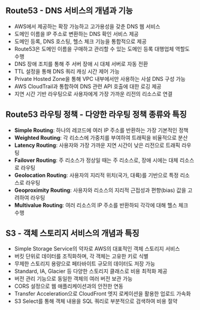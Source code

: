 ## Route53 - DNS 서비스의 개념과 기능

- AWS에서 제공하는 확장 가능하고 고가용성을 갖춘 DNS 웹 서비스
- 도메인 이름을 IP 주소로 변환하는 DNS 확인 서비스 제공
- 도메인 등록, DNS 호스팅, 헬스 체크 기능을 통합적으로 제공
- Route53은 도메인 이름을 구매하고 관리할 수 있는 도메인 등록 대행업체 역할도 수행
- DNS 장애 조치를 통해 주 서버 장애 시 대체 서버로 자동 전환
- TTL 설정을 통해 DNS 쿼리 캐싱 시간 제어 가능
- Private Hosted Zone을 통해 VPC 내부에서만 사용하는 사설 DNS 구성 가능
- AWS CloudTrail과 통합하여 DNS 관련 API 호출에 대한 로깅 제공
- 지연 시간 기반 라우팅으로 사용자에게 가장 가까운 리전의 리소스로 연결

## Route53 라우팅 정책 - 다양한 라우팅 정책 종류와 특징

- **Simple Routing**: 하나의 레코드에 여러 IP 주소를 반환하는 가장 기본적인 정책
- **Weighted Routing**: 각 리소스에 가중치를 부여하여 트래픽을 비율적으로 분산
- **Latency Routing**: 사용자와 가장 가까운 지연 시간이 낮은 리전으로 트래픽 라우팅
- **Failover Routing**: 주 리소스가 정상일 때는 주 리소스로, 장애 시에는 대체 리소스로 라우팅
- **Geolocation Routing**: 사용자의 지리적 위치(국가, 대륙)를 기반으로 특정 리소스로 라우팅
- **Geoproximity Routing**: 사용자와 리소스의 지리적 근접성과 편향(bias) 값을 고려하여 라우팅
- **Multivalue Routing**: 여러 리소스의 IP 주소를 반환하되 각각에 대해 헬스 체크 수행

## S3 - 객체 스토리지 서비스의 개념과 특징

- Simple Storage Service의 약자로 AWS의 대표적인 객체 스토리지 서비스
- 버킷 단위로 데이터를 조직화하며, 각 객체는 고유한 키로 식별
- 무제한 스토리지 용량으로 페타바이트 규모의 데이터도 저장 가능
- Standard, IA, Glacier 등 다양한 스토리지 클래스로 비용 최적화 제공
- 버전 관리 기능으로 동일한 객체의 여러 버전 보관 가능
- CORS 설정으로 웹 애플리케이션과의 안전한 연동
- Transfer Acceleration으로 CloudFront 엣지 로케이션을 활용한 업로드 가속화
- S3 Select를 통해 객체 내용을 SQL 쿼리로 부분적으로 검색하여 비용 절약